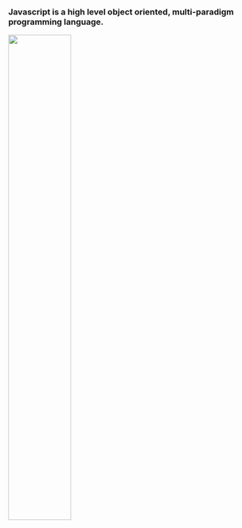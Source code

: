### Javascript is a high level object oriented, multi-paradigm programming language.

<img height="50%" src="https://upload.wikimedia.org/wikipedia/commons/6/6a/JavaScript-logo.png" >
